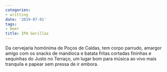 ```yaml
---
categories:
- writting
date: '2019-07-01'
tags:
- beer
title: IPA Gorillaz
---
```


Da cervejaria homônima de Poços de Caldas, tem corpo parrudo, amargor amigo com os snacks de mandioca e batata fritas cortadas fininhas e sequinhas do Justo no Terraço, um lugar bom para música ao vivo mais tranquila e papear sem pressa de ir embora.

